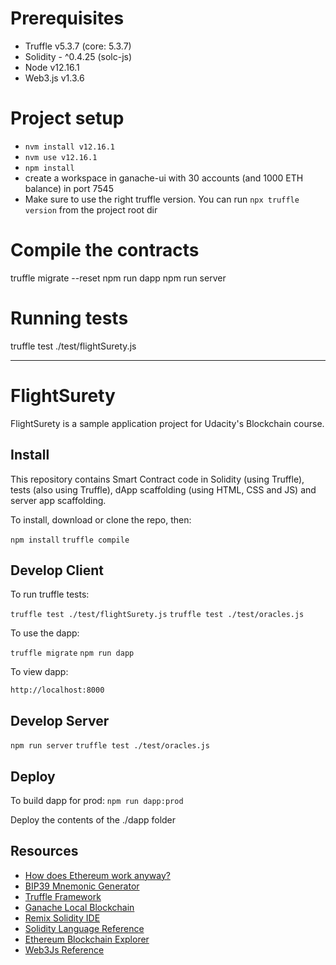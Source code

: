 
# Prerequisites
* Truffle v5.3.7 (core: 5.3.7)
* Solidity - ^0.4.25 (solc-js)
* Node v12.16.1
* Web3.js v1.3.6

# Project setup

* `nvm install v12.16.1`
* `nvm use v12.16.1`
* `npm install`
* create a workspace in ganache-ui with 30 accounts (and 1000 ETH balance) in port 7545
* Make sure to use the right truffle version. You can run `npx truffle version` from the project root dir

# Compile the contracts
truffle migrate --reset
npm run dapp
npm run server

# Running tests
truffle test ./test/flightSurety.js







------------------------------------------------

# FlightSurety

FlightSurety is a sample application project for Udacity's Blockchain course.

## Install

This repository contains Smart Contract code in Solidity (using Truffle), tests (also using Truffle), dApp scaffolding (using HTML, CSS and JS) and server app scaffolding.

To install, download or clone the repo, then:

`npm install`
`truffle compile`

## Develop Client

To run truffle tests:

`truffle test ./test/flightSurety.js`
`truffle test ./test/oracles.js`

To use the dapp:

`truffle migrate`
`npm run dapp`

To view dapp:

`http://localhost:8000`

## Develop Server

`npm run server`
`truffle test ./test/oracles.js`

## Deploy

To build dapp for prod:
`npm run dapp:prod`

Deploy the contents of the ./dapp folder


## Resources

* [How does Ethereum work anyway?](https://medium.com/@preethikasireddy/how-does-ethereum-work-anyway-22d1df506369)
* [BIP39 Mnemonic Generator](https://iancoleman.io/bip39/)
* [Truffle Framework](http://truffleframework.com/)
* [Ganache Local Blockchain](http://truffleframework.com/ganache/)
* [Remix Solidity IDE](https://remix.ethereum.org/)
* [Solidity Language Reference](http://solidity.readthedocs.io/en/v0.4.24/)
* [Ethereum Blockchain Explorer](https://etherscan.io/)
* [Web3Js Reference](https://github.com/ethereum/wiki/wiki/JavaScript-API)